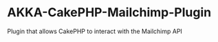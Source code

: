AKKA-CakePHP-Mailchimp-Plugin
=============================

Plugin that allows CakePHP to interact with the Mailchimp API
